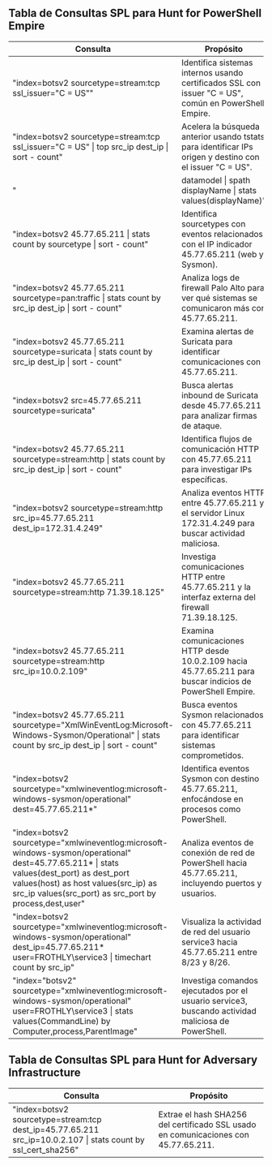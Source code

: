 ## Tabla de Consultas SPL para Hunt for PowerShell Empire
| **Consulta**                                                                 | **Propósito**                                                                 |
|------------------------------------------------------------------------------|-------------------------------------------------------------------------------|
| "index=botsv2 sourcetype=stream:tcp ssl_issuer=\"C = US\"" | Identifica sistemas internos usando certificados SSL con issuer "C = US", común en PowerShell Empire. |
| "index=botsv2 sourcetype=stream:tcp ssl_issuer=\"C = US\" \| top src_ip dest_ip \| sort - count" | Acelera la búsqueda anterior usando tstats para identificar IPs origen y destino con el issuer "C = US". |
| "| datamodel \| spath displayName \| stats values(displayName)" | Lista todos los datamodels disponibles en el entorno para explorar datos estructurados. |
| "index=botsv2 45.77.65.211 \| stats count by sourcetype \| sort - count" | Identifica sourcetypes con eventos relacionados con el IP indicador 45.77.65.211 (web y Sysmon). |
| "index=botsv2 45.77.65.211 sourcetype=pan:traffic \| stats count by src_ip dest_ip \| sort - count" | Analiza logs de firewall Palo Alto para ver qué sistemas se comunicaron más con 45.77.65.211. |
| "index=botsv2 45.77.65.211 sourcetype=suricata \| stats count by src_ip dest_ip \| sort - count" | Examina alertas de Suricata para identificar comunicaciones con 45.77.65.211. |
| "index=botsv2 src=45.77.65.211 sourcetype=suricata" | Busca alertas inbound de Suricata desde 45.77.65.211 para analizar firmas de ataque. |
| "index=botsv2 45.77.65.211 sourcetype=stream:http \| stats count by src_ip dest_ip \| sort - count" | Identifica flujos de comunicación HTTP con 45.77.65.211 para investigar IPs específicas. |
| "index=botsv2 sourcetype=stream:http src_ip=45.77.65.211 dest_ip=172.31.4.249" | Analiza eventos HTTP entre 45.77.65.211 y el servidor Linux 172.31.4.249 para buscar actividad maliciosa. |
| "index=botsv2 45.77.65.211 sourcetype=stream:http 71.39.18.125" | Investiga comunicaciones HTTP entre 45.77.65.211 y la interfaz externa del firewall 71.39.18.125. |
| "index=botsv2 45.77.65.211 sourcetype=stream:http src_ip=10.0.2.109" | Examina comunicaciones HTTP desde 10.0.2.109 hacia 45.77.65.211 para buscar indicios de PowerShell Empire. |
| "index=botsv2 45.77.65.211 sourcetype=\"XmlWinEventLog:Microsoft-Windows-Sysmon/Operational\" \| stats count by src_ip dest_ip \| sort - count" | Busca eventos Sysmon relacionados con 45.77.65.211 para identificar sistemas comprometidos. |
| "index=botsv2 sourcetype=\"xmlwineventlog:microsoft-windows-sysmon/operational\" dest=45.77.65.211*" | Identifica eventos Sysmon con destino 45.77.65.211, enfocándose en procesos como PowerShell. |
| "index=botsv2 sourcetype=\"xmlwineventlog:microsoft-windows-sysmon/operational\" dest=45.77.65.211* \| stats values(dest_port) as dest_port values(host) as host values(src_ip) as src_ip values(src_port) as src_port by process,dest,user" | Analiza eventos de conexión de red de PowerShell hacia 45.77.65.211, incluyendo puertos y usuarios. |
| "index=botsv2 sourcetype=\"xmlwineventlog:microsoft-windows-sysmon/operational\" dest_ip=45.77.65.211* user=FROTHLY\\service3 \| timechart count by src_ip" | Visualiza la actividad de red del usuario service3 hacia 45.77.65.211 entre 8/23 y 8/26. |
| "index=\"botsv2\" sourcetype=\"xmlwineventlog:microsoft-windows-sysmon/operational\" user=FROTHLY\\service3 \| stats values(CommandLine) by Computer,process,ParentImage" | Investiga comandos ejecutados por el usuario service3, buscando actividad maliciosa de PowerShell. |

## Tabla de Consultas SPL para Hunt for Adversary Infrastructure
| **Consulta**                                                                 | **Propósito**                                                                 |
|------------------------------------------------------------------------------|-------------------------------------------------------------------------------|
| "index=botsv2 sourcetype=stream:tcp dest_ip=45.77.65.211 src_ip=10.0.2.107 \| stats count by ssl_cert_sha256" | Extrae el hash SHA256 del certificado SSL usado en comunicaciones con 45.77.65.211. |
